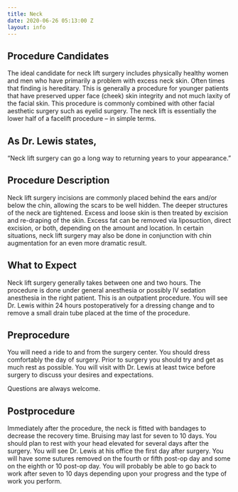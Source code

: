 ```yaml
---
title: Neck
date: 2020-06-26 05:13:00 Z
layout: info
---
```


## Procedure Candidates ##

The ideal candidate for neck lift surgery includes physically healthy women and men who have primarily a problem with excess neck skin. Often times that finding is hereditary. This is generally a procedure for younger patients that have preserved upper face (cheek) skin integrity and not much laxity of the facial skin. This procedure is commonly combined with other facial aesthetic surgery such as eyelid surgery. The neck lift is essentially the lower half of a facelift procedure – in simple terms.


## As Dr. Lewis states, ##

“Neck lift surgery can go a long way to returning years to your appearance.”


## Procedure Description ##

Neck lift surgery incisions are commonly placed behind the ears and/or below the chin, allowing the scars to be well hidden. The deeper structures of the neck are tightened. Excess and loose skin is then treated by excision and re-draping of the skin. Excess fat can be removed via liposuction, direct excision, or both, depending on the amount and location. In certain situations, neck lift surgery may also be done in conjunction with chin augmentation for an even more dramatic result.


## What to Expect ##

Neck lift surgery generally takes between one and two hours. The procedure is done under general anesthesia or possibly IV sedation anesthesia in the right patient. This is an outpatient procedure. You will see Dr. Lewis within 24 hours postoperatively for a dressing change and to remove a small drain tube placed at the time of the procedure.


## Preprocedure ##

You will need a ride to and from the surgery center. You should dress comfortably the day of surgery. Prior to surgery you should try and get as much rest as possible. You will visit with Dr. Lewis at least twice before surgery to discuss your desires and expectations.

Questions are always welcome.


## Postprocedure ##

Immediately after the procedure, the neck is fitted with bandages to decrease the recovery time. Bruising may last for seven to 10 days. You should plan to rest with your head elevated for several days after the surgery. You will see Dr. Lewis at his office the first day after surgery. You will have some sutures removed on the fourth or fifth post-op day and some on the eighth or 10 post-op day. You will probably be able to go back to work after seven to 10 days depending upon your progress and the type of work you perform.

